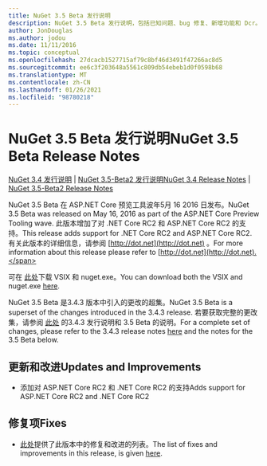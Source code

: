 ```yaml
---
title: NuGet 3.5 Beta 发行说明
description: NuGet 3.5 Beta 发行说明，包括已知问题、bug 修复、新增功能和 Dcr。
author: JonDouglas
ms.author: jodou
ms.date: 11/11/2016
ms.topic: conceptual
ms.openlocfilehash: 27dcacb1527715af79c8bf46d3491f47266ac8d5
ms.sourcegitcommit: ee6c3f203648a5561c809db54ebeb1d0f0598b68
ms.translationtype: MT
ms.contentlocale: zh-CN
ms.lasthandoff: 01/26/2021
ms.locfileid: "98780218"
---
```

# <a name="nuget-35-beta-release-notes"></a><span data-ttu-id="35333-103">NuGet 3.5 Beta 发行说明</span><span class="sxs-lookup"><span data-stu-id="35333-103">NuGet 3.5 Beta Release Notes</span></span>

<span data-ttu-id="35333-104">[NuGet 3.4 发行说明](../release-notes/nuget-3.4.md)  | [NuGet 3.5-Beta2 发行说明](../release-notes/nuget-3.5-Beta2.md)</span><span class="sxs-lookup"><span data-stu-id="35333-104">[NuGet 3.4 Release Notes](../release-notes/nuget-3.4.md) | [NuGet 3.5-Beta2 Release Notes](../release-notes/nuget-3.5-Beta2.md)</span></span>

<span data-ttu-id="35333-105">NuGet 3.5 Beta 在 ASP.NET Core 预览工具波年5月 16 2016 日发布。</span><span class="sxs-lookup"><span data-stu-id="35333-105">NuGet 3.5 Beta was released on May 16, 2016 as part of the ASP.NET Core Preview Tooling wave.</span></span> <span data-ttu-id="35333-106">此版本增加了对 .NET Core RC2 和 ASP.NET Core RC2 的支持。</span><span class="sxs-lookup"><span data-stu-id="35333-106">This release adds support for .NET Core RC2 and ASP.NET Core RC2.</span></span> <span data-ttu-id="35333-107">有关此版本的详细信息，请参阅 [http://dot.net](http://dot.net) 。</span><span class="sxs-lookup"><span data-stu-id="35333-107">For more information about this release please refer to [http://dot.net](http://dot.net).</span></span>

<span data-ttu-id="35333-108">可在 [此处](https://dist.nuget.org/index.html)下载 VSIX 和 nuget.exe。</span><span class="sxs-lookup"><span data-stu-id="35333-108">You can download both the VSIX and nuget.exe [here](https://dist.nuget.org/index.html).</span></span>

<span data-ttu-id="35333-109">NuGet 3.5 Beta 是3.4.3 版本中引入的更改的超集。</span><span class="sxs-lookup"><span data-stu-id="35333-109">NuGet 3.5 Beta is a superset of the changes introduced in the 3.4.3 release.</span></span> <span data-ttu-id="35333-110">若要获取完整的更改集，请参阅 [此处](https://github.com/NuGet/Home/issues?q=is%3Aissue+milestone%3A3.4.3+is%3Aclosed) 的3.4.3 发行说明和 3.5 Beta 的说明。</span><span class="sxs-lookup"><span data-stu-id="35333-110">For a complete set of changes, please refer to the 3.4.3 release notes [here](https://github.com/NuGet/Home/issues?q=is%3Aissue+milestone%3A3.4.3+is%3Aclosed) and the notes for the 3.5 Beta below.</span></span>

## <a name="updates-and-improvements"></a><span data-ttu-id="35333-111">更新和改进</span><span class="sxs-lookup"><span data-stu-id="35333-111">Updates and Improvements</span></span>

* <span data-ttu-id="35333-112">添加对 ASP.NET Core RC2 和 .NET Core RC2 的支持</span><span class="sxs-lookup"><span data-stu-id="35333-112">Adds support for ASP.NET Core RC2 and .NET Core RC2</span></span>

## <a name="fixes"></a><span data-ttu-id="35333-113">修复项</span><span class="sxs-lookup"><span data-stu-id="35333-113">Fixes</span></span>

* <span data-ttu-id="35333-114">[此处](https://github.com/NuGet/Home/issues?q=is%3Aissue+milestone%3A%223.5+Beta%22+is%3Aclosed)提供了此版本中的修复和改进的列表。</span><span class="sxs-lookup"><span data-stu-id="35333-114">The list of fixes and improvements in this release, is given [here](https://github.com/NuGet/Home/issues?q=is%3Aissue+milestone%3A%223.5+Beta%22+is%3Aclosed).</span></span>